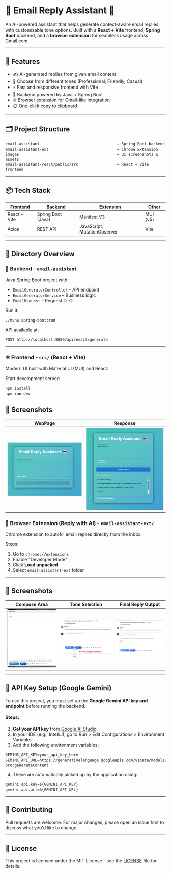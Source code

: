 
# 📧 Email Reply Assistant 🤖

An AI-powered assistant that helps generate context-aware email replies with customizable tone options. Built with a **React + Vite** frontend, **Spring Boot** backend, and a **browser extension** for seamless usage across Gmail.com.

---

## 🚀 Features

- ✍️ AI-generated replies from given email content
- 🎨 Choose from different tones (Professional, Friendly, Casual)
- ⚡ Fast and responsive frontend with Vite
- 🧠 Backend powered by Java + Spring Boot
- 🌐 Browser extension for Gmail-like integration
- 📋 One-click copy to clipboard

---

## 🗂️ Project Structure

```
email-assistant                                  → Spring Boot backend
email-assistant-ext                              → Chrome Extension
images                                           → UI screenshots & assets
email-assistant-react/public/src                 → React + Vite frontend
```

---

## 📦 Tech Stack

| Frontend        | Backend           | Extension                   | Other        |
|-----------------|-------------------|-----------------------------|--------------|
| React + Vite    | Spring Boot (Java)| Manifest V3                 | MUI (v5)     |
| Axios           | REST API          | JavaScript, MutationObserver| Vite         |

---

## 📂 Directory Overview

### 🔧 Backend - `email-assistant`
Java Spring Boot project with:
- `EmailGeneratorController` – API endpoint
- `EmailGeneratorService` – Business logic
- `EmailRequest` – Request DTO

Run it:
```bash
./mvnw spring-boot:run
```

API available at:
```
POST http://localhost:8080/api/email/generate
```

---

### ⚛️ Frontend - `src/` (React + Vite)
Modern UI built with Material UI (MUI) and React.

Start development server:
```bash
npm install
npm run dev
```
## 📸 Screenshots

| WebPage | Response |
|--------|----------|
| ![App Screenshot](images/react-vite-webpage.png) | ![App Screenshot Response](images/reactPage-response.png) |


### 🧩 Browser Extension (Reply with AI) - `email-assistant-ext/`
Chrome extension to autofill email replies directly from the inbox.

Steps:
1. Go to `chrome://extensions`
2. Enable "Developer Mode"
3. Click **Load unpacked**
4. Select `email-assistant-ext` folder

---

## 📸 Screenshots

| Compose Area | Tone Selection | Final Reply Output |
|--------------|----------------|---------------------|
| ![Compose Area](images/composeArea.png) | ![Tone](images/tone.png) | ![Final](images/final.png) |

---

## 🔑 API Key Setup (Google Gemini)

To use this project, you must set up the **Google Gemini API key and endpoint** before running the backend.

#### Steps:

1. **Get your API key** from [Google AI Studio](https://makersuite.google.com/app/apikey).
2. In your IDE (e.g., IntelliJ), go to:Run > Edit Configurations > Environment Variables
3. Add the following environment variables:

```env
GEMINI_API_KEY=your_api_key_here
GEMINI_API_URL=https://generativelanguage.googleapis.com/v1beta/models/gemini-pro:generateContent
```
4. These are automatically picked up by the application using:
```
gemini.api.key=${GEMINI_API_KEY}
gemini.api.url=${GEMINI_API_URL}
```

---

## 🤝 Contributing

Pull requests are welcome. For major changes, please open an issue first to discuss what you'd like to change.

---

## 📄 License

This project is licensed under the MIT License - see the [LICENSE](LICENSE) file for details.
